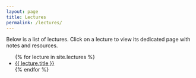 ```yaml
---
layout: page
title: Lectures
permalink: /lectures/
---
```


Below is a list of lectures. Click on a lecture to view its dedicated page with notes and resources.

<ul>
    {% for lecture in site.lectures %}
        <li>
            <a href="{{ lecture.url | relative_url }}">{{ lecture.title }}</a>
        </li>
    {% endfor %}
</ul>


